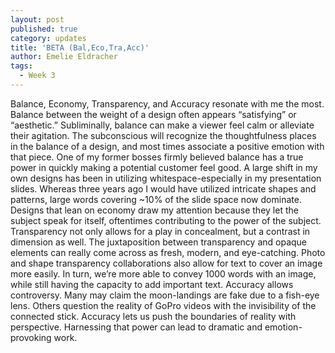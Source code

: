 ```yaml
---
layout: post
published: true
category: updates
title: 'BETA (Bal,Eco,Tra,Acc)'
author: Emelie Eldracher
tags:
  - Week 3
---
```

Balance, Economy, Transparency, and Accuracy resonate with me the most. Balance between the weight of a design often appears “satisfying” or “aesthetic.” Subliminally, balance can make a viewer feel calm or alleviate their agitation. The subconscious will recognize the thoughtfulness places in the balance of a design, and most times associate a positive emotion with that piece. One of my former bosses firmly believed balance has a true power in quickly making a potential customer feel good. 
	A large shift in my own designs has been in utilizing whitespace-especially in my presentation slides. Whereas three years ago I would have utilized intricate shapes and patterns, large words covering ~10% of the slide space now dominate. Designs that lean on economy draw my attention because they let the subject speak for itself, oftentimes contributing to the power of the subject.
    Transparency not only allows for a play in concealment, but a contrast in dimension as well. The juxtaposition between transparency and opaque elements can really come across as fresh, modern, and eye-catching. Photo and shape transparency collaborations also allow for text to cover an image more easily. In turn, we’re more able to convey 1000 words with an image, while still having the capacity to add important text. 
	Accuracy allows controversy. Many may claim the moon-landings are fake due to a fish-eye lens. Others question the reality of GoPro videos with the invisibility of the connected stick. Accuracy lets us push the boundaries of reality with perspective. Harnessing that power can lead to dramatic and emotion-provoking work. 
